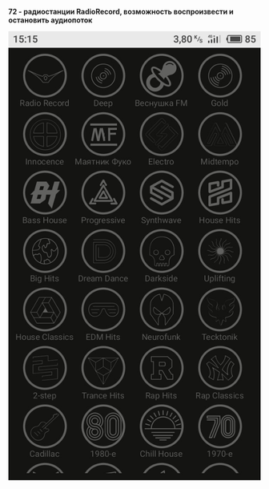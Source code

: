**72 - радиостанции RadioRecord, возможность воспроизвести и остановить аудиопоток**
<p align="center">
  <img src="vertical-screen.jpg">
</p>
